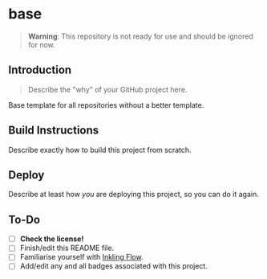 # base

> **Warning**: This repository is not ready for use and should be ignored for now.

## Introduction

> Describe the "why" of your GitHub project here.

Base template for all repositories without a better template.

## Build Instructions

Describe exactly how to build this project from scratch.

## Deploy

Describe at least how _you_ are deploying this project, so you can do it again.

## To-Do

- [ ] **Check the license!**
- [ ] Finish/edit this README file.
- [ ] Familiarise yourself with [Inkling Flow](https://github.com/teaminkling/flow).
- [ ] Add/edit any and all badges associated with this project.
